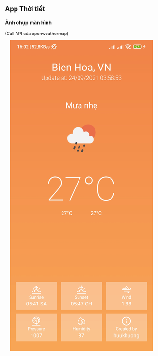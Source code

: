 ## App Thời tiết 
### Ảnh chụp màn hình
(Call API của openweathermap)
<p float="left" style="text-align: center">
  <img src="screenshot/sc1.jpg">
</p>
